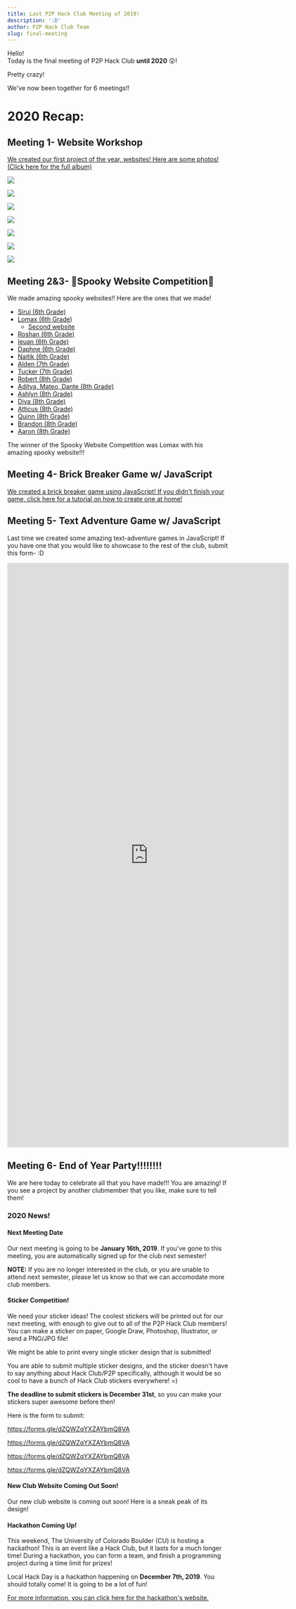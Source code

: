 ```yaml
---
title: Last P2P Hack Club Meeting of 2019!
description: ':D'
author: P2P Hack Club Team
slug: final-meeting
---
```

Hello!\
Today is the final meeting of P2P Hack Club **until 2020** 😲!

Pretty crazy!

We've now been together for 6 meetings!!

# 2020 Recap:

## Meeting 1- Website Workshop

[We created our first project of the year, websites! Here are some photos! (Click here for the full album)](https://photos.app.goo.gl/DGuGWQPGpTTfGASG6)

![](/img/img_3304.jpg)

![](/img/img_3306.jpg)

![](/img/img_3307.jpg)

![](/img/img_3308.jpg)

![](/img/img_3304.jpg)

![](/img/img_3311.jpg)

![](/img/img_3313.jpg)

## Meeting 2&3- 🎃Spooky Website Competition🎃

We made amazing spooky websites!! Here are the ones that we made!

* [Sirui (6th Grade)](https://www.pumatech.org/club/Wang.Sirui/Creepy)
* [Lomax (6th Grade](https://www.pumatech.org/club/Phillips.Oliver/scary_cober_ritual.html))
  * [Second website](http://chadswork.com/lomax.html)
* [Roshan (6th Grade)](https://www.pumatech.org/club/Bharadwaj.Roshan/DEATHLY_creepy.html)
* [Ieuan (6th Grade)](https://www.pumatech.org/club/Bharadwaj.Roshan/DEATHLY_creepy.html)
* [Daphne (6th Grade)](https://www.pumatech.org/club/Schweiger.Daphne/SPPOKIKIE)
* [Naitik (6th Grade)](https://www.pumatech.org/club/Sinha.Naitik/index.html)
* [Alden (7th Grade)](https://www.pumatech.org/club/Sanders.Alden/Spooky_Website_Competition_-_)
* [Tucker (7th Grade)](https://www.pumatech.org/club/Haley.Tucker/Spooky.html)
* [Robert (8th Grade)](https://www.pumatech.org/club/Gable.Robert/Hello.html/Hellomain.html)
* [Aditya, Mateo, Dante (8th Grade)](https://www.pumatech.org/shared/shared/45862825ca9df344ac8349a28a16d1f6/Spooky_Website.html)
* [Ashlyn (8th Grade)](https://www.pumatech.org/club/Kerrane.Ashlyn/UWU?timestamp=1571953762554)
* [Diya (8th Grade)](https://www.pumatech.org/club/Narasimhan.Diya/spooky.html)
* [Atticus (8th Grade)](https://www.pumatech.org/club/Phillips.Atticus/Spooky%20Scary%20Skeletons/SpookyScarySkeletons.html)
* [Quinn (8th Grade)](https://www.pumatech.org/club/Burns.Quinn/Spooky.html)
* [Brandon (8th Grade)](https://www.pumatech.org/club/Hughes.Brandon/Spooky.html)
* [Aaron (8th Grade)](https://www.pumatech.org/club/Aaron_Chen.Vincentius/index)

The winner of the Spooky Website Competition was Lomax with his amazing spooky website!!!

## Meeting 4- Brick Breaker Game w/ JavaScript

[We created a brick breaker game using JavaScript! If you didn't finish your game, click here for a tutorial on how to create one at home!](https://developer.mozilla.org/en-US/docs/Games/Tutorials/2D_Breakout_game_pure_JavaScript)

## Meeting 5- Text Adventure Game w/ JavaScript

Last time we created some amazing text-adventure games in JavaScript! If you have one that you would like to showcase to the rest of the club, submit this form- :D

<iframe src="https://docs.google.com/forms/d/e/1FAIpQLSd4ieVFqauKGMwNYJPjXgOv11-BIOzO233y7U9ZMBC_ilK0uA/viewform?embedded=true" width="640" height="1330" frameborder="0" marginheight="0" marginwidth="0">Loading…</iframe>

## Meeting 6- End of Year Party!!!!!!!!

We are here today to celebrate all that you have made!!! You are amazing! If you see a project by another clubmember that you like, make sure to tell them!

### 2020 News!

#### Next Meeting Date

Our next meeting is going to be **January 16th, 2019**. If you've gone to this meeting, you are automatically signed up for the club next semester!

**NOTE:** If you are no longer interested in the club, or you are unable to attend next semester, please let us know so that we can accomodate more club members.

#### Sticker Competition!

We need your sticker ideas! The coolest stickers will be printed out for our next meeting, with enough to give out to all of the P2P Hack Club members! You can make a sticker on paper, Google Draw, Photoshop, Illustrator, or send a PNG/JPG file!

We might be able to print every single sticker design that is submitted! 

You are able to submit multiple sticker designs, and the sticker doesn't have to say anything about Hack Club/P2P specifically, although it would be so cool to have a bunch of Hack Club stickers everywhere! =)

**The deadline to submit stickers is December 31st**, so you can make your stickers super awesome before then!

Here is the form to submit:

<https://forms.gle/dZQWZqYXZAYbmQ8VA>

<https://forms.gle/dZQWZqYXZAYbmQ8VA>

<https://forms.gle/dZQWZqYXZAYbmQ8VA>

<https://forms.gle/dZQWZqYXZAYbmQ8VA>

#### New Club Website Coming Out Soon!

Our new club website is coming out soon! Here is a sneak peak of its design!

#### Hackathon Coming Up!

This weekend, The University of Colorado Boulder (CU) is hosting a hackathon! This is an event like a Hack Club, but it lasts for a much longer time! During a hackathon, you can form a team, and finish a programming project during a time limit for prizes!

Local Hack Day is a hackathon happening on **December 7th, 2019**. You should totally come! It is going to be a lot of fun! 

[For more information, you can click here for the hackathon's website.](https://local.hackcu.org/)
